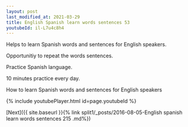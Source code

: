 ```yaml
---
layout: post
last_modified_at: 2021-03-29
title: English Spanish learn words sentences 53 
youtubeId: il-L7u4c8h4
---
```

 
 
Helps to learn Spanish words and sentences for English speakers.

Opportunitiy to repeat the words sentences. 

Practice Spanish language. 
 
10 minutes practice every day. 
 
How to learn Spanish words and sentences for English speakers 
 
{% include youtubePlayer.html id=page.youtubeId %}
 
 
[Next]({{ site.baseurl }}{% link  split1/_posts/2016-08-05-English spanish learn words sentences 215 .md%})
 
